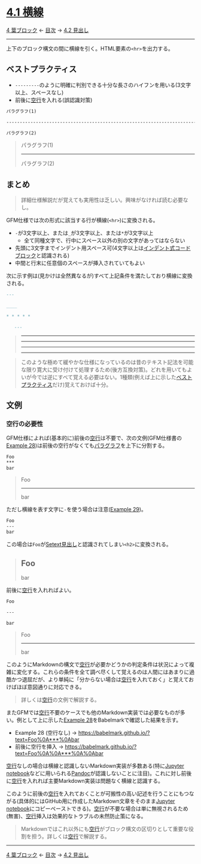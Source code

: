 # [4.1 横線](https://higuma.github.io/github-markdown-guide/gfm/#thematic-breaks)

[4 葉ブロック](leaf-blocks.md)
← [目次](index.md) →
[4.2 見出し](headings.md)

------------------------------------------------------------------------

上下のブロック構文の間に横線を引く。HTML要素の`<hr>`を出力する。

## ベストプラクティス

* `---------`のように明確に判別できる十分な長さのハイフンを用いる(3文字以上、スペースなし)
* 前後に[空行]を入れる(誤認識対策)

```markdown
パラグラフ(1)

------------------------------------------------------------------------

パラグラフ(2)
```

> パラグラフ(1)
> 
> ------------------------------------------------------------------------
> 
> パラグラフ(2)

## まとめ

> 詳細仕様解説だが覚えても実用性は乏しい。興味がなければ読む必要なし。

GFM仕様では次の形式に該当する行が横線(`<hr>`)に変換される。

* `-`が3文字以上、または``_``が3文字以上、または``*``が3文字以上
    * 全て同種文字で、行中にスペース以外の別の文字があってはならない
* 先頭に3文字までインデント用スペース可(4文字以上は[インデント式コードブロック]と認識される)
* 中間と行末に任意個のスペースが挿入されていてもよい

次に示す例は(見かけは全然異なるが)すべて上記条件を満たしており横線に変換される。

```markdown
---

____

* * * * *

   ---
```

> ---
> 
> ____
> 
> * * * * *
> 
>    ---

> このような極めて緩やかな仕様になっているのは昔のテキスト記法を可能な限り寛大に受け付けて処理するため(後方互換対策)。どれを用いてもよいが今では逆にすべて覚える必要はない。1種類(例えば上に示した[ベストプラクティス](#ベストプラクティス)だけ)覚えておけば十分。

## 文例

### 空行の必要性

GFM仕様によれば(基本的に)前後の[空行]は不要で、次の文例(GFM仕様書の[Example 28])は前後の空行がなくても[パラグラフ]を上下に分割する。

```markdown
Foo
***
bar
```

> Foo
> ***
> bar

ただし横線を表す文字に`-`を使う場合は注意([Example 29])。

```markdown
Foo
---
bar
```

この場合は`Foo`が[Setext見出し]と認識されてしまい`<h2>`に変換される。

> Foo
> ---
> bar

前後に[空行]を入れればよい。

```markdown
Foo

---

bar
```

> Foo
> 
> ---
> 
> bar

このようにMarkdownの構文で[空行]が必要かどうかの判定条件は状況によって複雑に変化する。これらの条件を全て調べ尽くして覚えるのは人間にはあまりに過酷かつ退屈だが、より単純に「分からない場合は[空行]を入れておく」と覚えておけばほぼ意図通りに対応できる。

> 詳しくは[空行]の文例で解説する。

またGFMでは[空行]不要のケースでも他のMarkdown実装では必要なものが多い。例として上に示した[Example 28]をBabelmarkで確認した結果を示す。

* Example 28 (空行なし) → https://babelmark.github.io/?text=Foo%0A***%0Abar
* 前後に空行を挿入 → https://babelmark.github.io/?text=Foo%0A%0A***%0A%0Abar

[空行]なしの場合は横線と認識しないMarkdown実装が多数ある(特に[Jupyter notebook]などに用いられる[Pandoc]が認識しないことに注目)。これに対し前後に[空行]を入れれば主要Markdown実装は問題なく横線と認識する。

このように前後の[空行]を入れておくことが可搬性の高い記述を行うことにもつながる(具体的にはGitHub用に作成したMarkdown文章をそのまま[Jupyter notebook]にコピーペーストできる)。[空行]が不要な場合は単に無視されるため(無害)、[空行]挿入は効果的なトラブルの未然防止策になる。

> Markdownではこれ以外にも[空行]がブロック構文の区切りとして重要な役割を担う。詳しくは[空行]で解説する。

------------------------------------------------------------------------

[4 葉ブロック](leaf-blocks.md)
← [目次](index.md) →
[4.2 見出し](headings.md)

[Example 28]: https://higuma.github.io/github-markdown-guide/gfm/#example-28
[Example 29]: https://higuma.github.io/github-markdown-guide/gfm/#example-29
[Jupyter Notebook]: https://jupyter.org/
[Pandoc]: https://pandoc.org/
[Setext見出し]: setext-headings.md
[インデント式コードブロック]: indented-code-blocks.md
[パラグラフ]: paragraphs.md
[空行]: blank-lines.md
